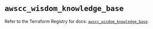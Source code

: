# `awscc_wisdom_knowledge_base`

Refer to the Terraform Registry for docs: [`awscc_wisdom_knowledge_base`](https://registry.terraform.io/providers/hashicorp/awscc/0.70.0/docs/resources/wisdom_knowledge_base).
